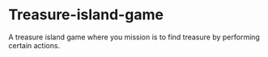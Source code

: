 # Treasure-island-game
A treasure island game where you mission is to find treasure by performing certain actions.
